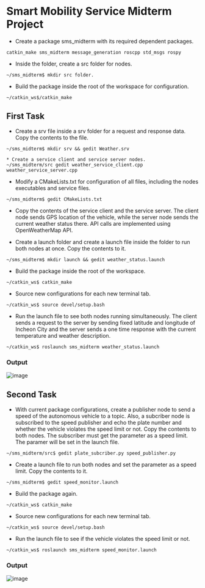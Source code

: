 # Smart Mobility Service Midterm Project

* Create a package sms_midterm with its required dependent packages.
```
catkin_make sms_midterm message_generation roscpp std_msgs rospy
```

* Inside the folder, create a src folder for nodes.
```
~/sms_midterm$ mkdir src folder.
```

* Build the package inside the root of the workspace for configuration.
```
~/catkin_ws$/catkin_make
```

## First Task

* Create a srv file inside a srv folder for a request and response data. Copy the contents to the file.
```
~/sms_midterm$ mkdir srv && gedit Weather.srv
```

```
* Create a service client and service server nodes.
~/sms_midterm/src gedit weather_service_client.cpp weather_service_server.cpp
```

* Modify a CMakeLists.txt for configuration of all files, including the nodes executables and service files.
```
~/sms_midterm$ gedit CMakeLists.txt
```

* Copy the contents of the service client and the service server. The client node sends GPS location of the vehicle, while the server node sends the current weather status there. API calls are implemented using OpenWeatherMap API.

* Create a launch folder and create a launch file inside the folder to run both nodes at once. Copy the contents to it.
```
~/sms_midterm$ mkdir launch && gedit weather_status.launch 
```

* Build the package inside the root of the workspace.
```
~/catkin_ws$ catkin_make
```

* Source new configurations for each new terminal tab.
```
~/catkin_ws$ source devel/setup.bash
```

* Run the launch file to see both nodes running simultaneously. The client sends a request to the server by sending fixed latitude and longitude of Incheon City and the server sends a one time response with the current temperature and weather description.
```
~/catkin_ws$ roslaunch sms_midterm weather_status.launch
```
### Output
![image](https://user-images.githubusercontent.com/64888324/234596597-d5cd90ee-9687-41c4-809d-3e9f130f1147.png)

## Second Task
* With current package configurations, create a publisher node to send a speed of the autonomous vehicle to a topic. Also, a subcriber node is subscribed to the speed publisher and echo the plate number and whether the vehicle violates the speed limit or not. Copy the contents to both nodes. The subscriber must get the parameter as a speed limit. The paramer will be set in the launch file.
```
~/sms_midterm/src$ gedit plate_subcriber.py speed_publisher.py 
```

* Create a launch file to run both nodes and set the parameter as a speed limit. Copy the contents to it.
```
~/sms_midterm$ gedit speed_monitor.launch
```

* Build the package again.
```
~/catkin_ws$ catkin_make
```

* Source new configurations for each new terminal tab.
```
~/catkin_ws$ source devel/setup.bash
```

* Run the launch file to see if the vehicle violates the speed limit or not.
```
~/catkin_ws$ roslaunch sms_midterm speed_monitor.launch
```

### Output
![image](https://user-images.githubusercontent.com/64888324/234601195-8363a2fa-7323-471b-a06d-1b6bb699a52f.png)

